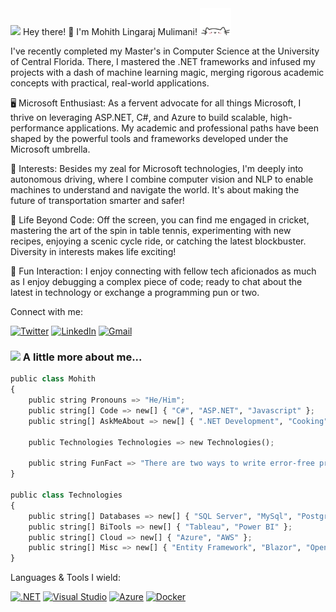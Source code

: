 <img src="https://github.com/mohithlm081997/mohithlm97/blob/main/6ZFR.gif" width="100px">
Hey there! 👋 I'm Mohith Lingaraj Mulimani!
<img src="https://github.com/VijayPrakashReddy-k/VijayPrakashReddy-k/blob/master/Images/logo.gif" width="50">

I've recently completed my Master's in Computer Science at the University of Central Florida. There, I mastered the .NET frameworks and infused my projects with a dash of machine learning magic, merging rigorous academic concepts with practical, real-world applications.

🖥️ Microsoft Enthusiast: As a fervent advocate for all things Microsoft, I thrive on leveraging ASP.NET, C#, and Azure to build scalable, high-performance applications. My academic and professional paths have been shaped by the powerful tools and frameworks developed under the Microsoft umbrella.

🚗 Interests: Besides my zeal for Microsoft technologies, I'm deeply into autonomous driving, where I combine computer vision and NLP to enable machines to understand and navigate the world. It's about making the future of transportation smarter and safer!

🏏 Life Beyond Code: Off the screen, you can find me engaged in cricket, mastering the art of the spin in table tennis, experimenting with new recipes, enjoying a scenic cycle ride, or catching the latest blockbuster. Diversity in interests makes life exciting!

🤖 Fun Interaction: I enjoy connecting with fellow tech aficionados as much as I enjoy debugging a complex piece of code; ready to chat about the latest in technology or exchange a programming pun or two.

Connect with me:
<p>
  <a href="https://twitter.com/mohithlm" target="_blank"><img alt="Twitter" src="https://img.shields.io/badge/twitter-%231DA1F2.svg?&style=for-the-badge&logo=twitter&logoColor=white" /></a>
  <a href="https://www.linkedin.com/in/mohithlm" target="_blank"><img alt="LinkedIn" src="https://img.shields.io/badge/linkedin-%230077B5.svg?&style=for-the-badge&logo=linkedin&logoColor=white" /></a>
  <a href="mailto:mo533247@ucf.edu"><img alt="Gmail" src="https://img.shields.io/badge/Gmail-D14836?style=for-the-badge&logo=gmail&logoColor=white" /></a>
</p>

### <img src="https://media.giphy.com/media/VgCDAzcKvsR6OM0uWg/giphy.gif" width="50"> A little more about me...  

```python
public class Mohith
{
    public string Pronouns => "He/Him";
    public string[] Code => new[] { "C#", "ASP.NET", "Javascript" };
    public string[] AskMeAbout => new[] { ".NET Development", "Cooking", "Photography" };
    
    public Technologies Technologies => new Technologies();

    public string FunFact => "There are two ways to write error-free programs; only the third one works";
}

public class Technologies
{
    public string[] Databases => new[] { "SQL Server", "MySql", "PostgreSQL" };
    public string[] BiTools => new[] { "Tableau", "Power BI" };
    public string[] Cloud => new[] { "Azure", "AWS" };
    public string[] Misc => new[] { "Entity Framework", "Blazor", "OpenCV" };
}

```

Languages & Tools I wield:
<p align="left">
<a href="https://dotnet.microsoft.com/" target="_blank"><img src="https://img.shields.io/badge/.NET-512BD4?style=for-the-badge&logo=.net&logoColor=white" alt=".NET" /></a>
<a href="https://visualstudio.microsoft.com/" target="_blank"><img alt="Visual Studio" src="https://img.shields.io/badge/Visual_Studio-5C2D91.svg?style=for-the-badge&logo=visual-studio&logoColor=white" /></a>
<a href="https://azure.microsoft.com/" target="_blank"><img alt="Azure" src="https://img.shields.io/badge/Azure-0089D6.svg?style=for-the-badge&logo=microsoft-azure&logoColor=white" /></a>
<a href="https://www.docker.com/" target="_blank"><img alt="Docker" src="https://img.shields.io/badge/docker-%230db7ed.svg?style=for-the-badge&logo=docker&logoColor=white"/></a>
</p>
